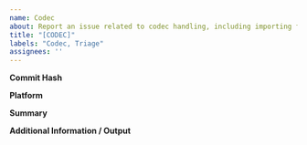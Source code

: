 ```yaml
---
name: Codec
about: Report an issue related to codec handling, including importing footage or any footage usage issues while editing.
title: "[CODEC]"
labels: "Codec, Triage"
assignees: ''
---
```

**Commit Hash** <!-- 8 character string of letters/numbers in title bar (e.g. 3ea173c9) -->


**Platform**


**Summary**


**Additional Information / Output**
